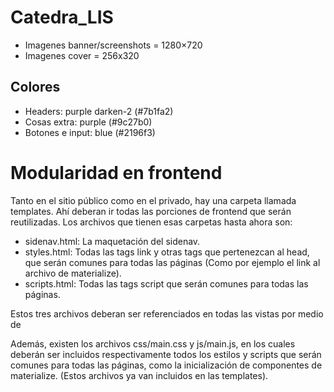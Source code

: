# Catedra_LIS
* Imagenes banner/screenshots = 1280×720 
* Imagenes cover = 256x320

## Colores ##
* Headers: purple darken-2 (#7b1fa2)
* Cosas extra: purple (#9c27b0)
* Botones e input: blue (#2196f3)

# Modularidad en frontend
Tanto en el sitio público como en el privado, hay una carpeta llamada templates. Ahí deberan ir todas las porciones de frontend que serán reutilizadas. Los archivos que tienen esas carpetas hasta ahora son:
* sidenav.html: La maquetación del sidenav.
* styles.html: Todas las tags link y otras tags que pertenezcan al head, que serán comunes para todas las páginas (Como por ejemplo el link al archivo de materialize).
* scripts.html: Todas las tags script que serán comunes para todas las páginas.
  
Estos tres archivos deberan ser referenciados en todas las vistas por medio de <?php include 'ruta del archivo';?>

Además, existen los archivos css/main.css y js/main.js, en los cuales deberán ser incluidos respectivamente todos los estilos y scripts que serán comunes para todas las páginas, como la inicialización de componentes de materialize. (Estos archivos ya van incluidos en las templates).

